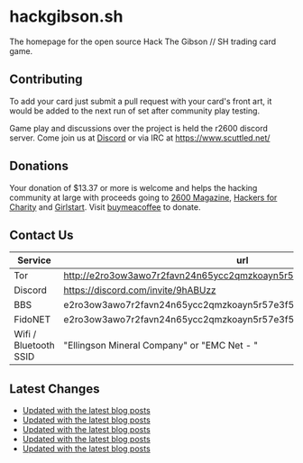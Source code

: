 # hackgibson.sh
The homepage for the open source Hack The Gibson // SH trading card game.


## Contributing

To add your card just submit a pull request with your card's front art, it would be added to the next run of set after community play testing.

Game play and discussions over the project is held the r2600 discord server. Come join us at [Discord](https://discord.com/invite/9hABUzz) or via IRC at https://www.scuttled.net/


## Donations

Your donation of $13.37 or more is welcome and helps the hacking community at large with proceeds going to [2600 Magazine](https://2600.com/), [Hackers for Charity](https://hackersforcharity.org) and [Girlstart](https://girlstart.org).  Visit [buymeacoffee](https://www.buymeacoffee.com/hackgibson.sh) to donate.


## Contact Us

Service | url
-|-
Tor | http://e2ro3ow3awo7r2favn24n65ycc2qmzkoayn5r57e3f56nvjwdcgg32ad.onion
Discord | https://discord.com/invite/9hABUzz
BBS | e2ro3ow3awo7r2favn24n65ycc2qmzkoayn5r57e3f56nvjwdcgg32ad.onion:23
FidoNET | e2ro3ow3awo7r2favn24n65ycc2qmzkoayn5r57e3f56nvjwdcgg32ad.onion:24554
Wifi / Bluetooth SSID | "Ellingson Mineral Company" or "EMC Net - <fidonet address>"

## Latest Changes
<!-- BLOG-POST-LIST:START -->
- [Updated with the latest blog posts](https://github.com/DFW2600/hackgibson.sh/commit/879cdb0dde15dbcc0e220797eac15335ab676f51)
- [Updated with the latest blog posts](https://github.com/DFW2600/hackgibson.sh/commit/a222b2ab334192ea9256b2705a6c2f69fd814091)
- [Updated with the latest blog posts](https://github.com/DFW2600/hackgibson.sh/commit/3fc19bc8de578a76797d672ec93035001f1ff9a4)
- [Updated with the latest blog posts](https://github.com/DFW2600/hackgibson.sh/commit/a62a692a4a0a480405f3ffa9fbf09e9bcc85118f)
- [Updated with the latest blog posts](https://github.com/DFW2600/hackgibson.sh/commit/2b7c73c8dbfb4c299c1f579db18cb298045d0858)
<!-- BLOG-POST-LIST:END -->
